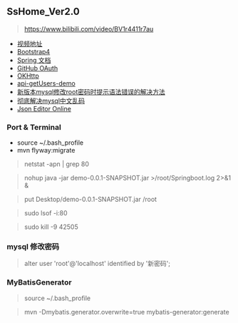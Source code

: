## SsHome_Ver2.0

> https://www.bilibili.com/video/BV1r4411r7au
- [视频地址](https://www.bilibili.com/video/BV1dK4y1b7YH)
- [Bootstrap4](https://getbootstrap.net/docs/getting-started/introduction/)
- [Spring 文档](https://spring.io/guidess)
- [GitHub OAuth](https://developer.github.com/apps/building-oauth-apps/authorizing-oauth-apps/)
- [OKHttp](https://square.github.io/okhttp/)
- [api-getUsers-demo](https://api.github.com/users/Sapphire611)
- [新版本mysql修改root密码时提示语法错误的解决方法](https://blog.csdn.net/hunt_er/article/details/82901331)
- [彻底解决mysql中文乱码](https://blog.csdn.net/u012410733/article/details/61619656)
- [Json Editor Online](http://jsonseditoronline.org/)

### Port & Terminal
- source ~/.bash_profile
- mvn flyway:migrate

> netstat -apn | grep 80

> nohup java -jar demo-0.0.1-SNAPSHOT.jar >/root/Springboot.log 2>&1 &

> put Desktop/demo-0.0.1-SNAPSHOT.jar /root

> sudo lsof -i:80

> sudo kill -9 42505

### mysql 修改密码
> alter user 'root'@'localhost' identified by  '新密码';

### MyBatisGenerator 

> source ~/.bash_profile

> mvn -Dmybatis.generator.overwrite=true mybatis-generator:generate
